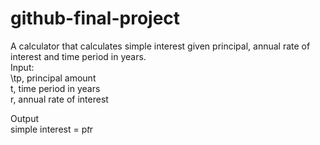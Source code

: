 # github-final-project

A calculator that calculates simple interest given principal, annual rate of interest and time period in years.
<br>
Input:<br>
   \tp, principal amount <br>
   t, time period in years<br>
   r, annual rate of interest<br>
   
Output<br>
   simple interest = p*t*r
